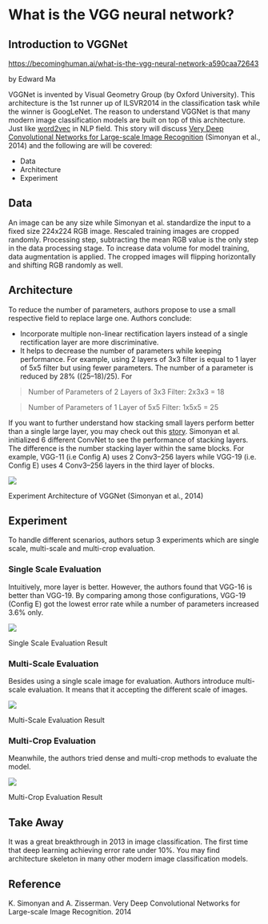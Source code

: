 # What is the VGG neural network?
## Introduction to VGGNet

https://becominghuman.ai/what-is-the-vgg-neural-network-a590caa72643

by Edward Ma

VGGNet is invented by Visual Geometry Group (by Oxford University). This architecture is the 1st runner up of ILSVR2014 in the classification task while the winner is GoogLeNet. The reason to understand VGGNet is that many modern image classification models are built on top of this architecture. Just like [word2vec](https://towardsdatascience.com/3-silver-bullets-of-word-embedding-in-nlp-10fa8f50cc5a) in NLP field.
This story will discuss [Very Deep Convolutional Networks for Large-scale Image Recognition](https://arxiv.org/pdf/1409.1556.pdf) (Simonyan et al., 2014) and the following are will be covered:

- Data
- Architecture
- Experiment

## Data
An image can be any size while Simonyan et al. standardize the input to a fixed size 224x224 RGB image. Rescaled training images are cropped randomly. Processing step, subtracting the mean RGB value is the only step in the data processing stage. To increase data volume for model training, data augmentation is applied. The cropped images will flipping horizontally and shifting RGB randomly as well.

## Architecture
To reduce the number of parameters, authors propose to use a small respective field to replace large one. Authors conclude:

- Incorporate multiple non-linear rectification layers instead of a single rectification layer are more discriminative.
- It helps to decrease the number of parameters while keeping performance. For example, using 2 layers of 3x3 filter is equal to 1 layer of 5x5 filter but using fewer parameters. The number of a parameter is reduced by 28% ((25–18)/25). For
> Number of Parameters of 2 Layers of 3x3 Filter: 2x3x3 = 18

> Number of Parameters of 1 Layer of 5x5 Filter: 1x5x5 = 25

If you want to further understand how stacking small layers perform better than a single large layer, you may check out this [story](https://blog.mlreview.com/a-guide-to-receptive-field-arithmetic-for-convolutional-neural-networks-e0f514068807?gi=bcf1b48ea1bc).
Simonyan et al. initialized 6 different ConvNet to see the performance of stacking layers. The difference is the number stacking layer within the same blocks. For example, VGG-11 (i.e Config A) uses 2 Conv3–256 layers while VGG-19 (i.e. Config E) uses 4 Conv3–256 layers in the third layer of blocks.

![](https://miro.medium.com/max/1031/1*TFXttjhMHoq4Xq80fGomXA.png)

Experiment Architecture of VGGNet (Simonyan et al., 2014)

## Experiment
To handle different scenarios, authors setup 3 experiments which are single scale, multi-scale and multi-crop evaluation.
### Single Scale Evaluation
Intuitively, more layer is better. However, the authors found that VGG-16 is better than VGG-19. By comparing among those configurations, VGG-19 (Config E) got the lowest error rate while a number of parameters increased 3.6% only.

![](https://miro.medium.com/max/1050/1*GHqfUf3BpWS8u4iCDheK-Q.png)

Single Scale Evaluation Result

### Multi-Scale Evaluation
Besides using a single scale image for evaluation. Authors introduce multi-scale evaluation. It means that it accepting the different scale of images.

![](https://miro.medium.com/max/1050/1*OUfd6jqTN-Pd66gxEDuN_w.png)

Multi-Scale Evaluation Result
### Multi-Crop Evaluation
Meanwhile, the authors tried dense and multi-crop methods to evaluate the model.

![](https://miro.medium.com/max/1050/1*4I4zMXUY7IBrz7U_PUbZNQ.png)

Multi-Crop Evaluation Result

## Take Away
It was a great breakthrough in 2013 in image classification. The first time that deep learning achieving error rate under 10%.
You may find architecture skeleton in many other modern image classification models.

## Reference
K. Simonyan and A. Zisserman. Very Deep Convolutional Networks for Large-scale Image Recognition. 2014